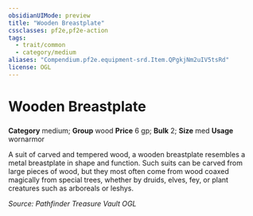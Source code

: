 ```yaml
---
obsidianUIMode: preview
title: "Wooden Breastplate"
cssclasses: pf2e,pf2e-action
tags:
  - trait/common
  - category/medium
aliases: "Compendium.pf2e.equipment-srd.Item.QPgkjNm2uIV5tsRd"
license: OGL
---
```

# Wooden Breastplate

### 

**Category** medium; **Group** wood
**Price** 6 gp; 
**Bulk** 2; **Size** med
**Usage** wornarmor

A suit of carved and tempered wood, a wooden breastplate resembles a metal breastplate in shape and function. Such suits can be carved from large pieces of wood, but they most often come from wood coaxed magically from special trees, whether by druids, elves, fey, or plant creatures such as arboreals or leshys.

*Source: Pathfinder Treasure Vault*
*OGL*